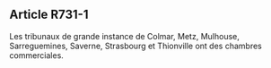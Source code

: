 Article R731-1
----
Les tribunaux de grande instance de Colmar, Metz, Mulhouse, Sarreguemines,
Saverne, Strasbourg et Thionville ont des chambres commerciales.
